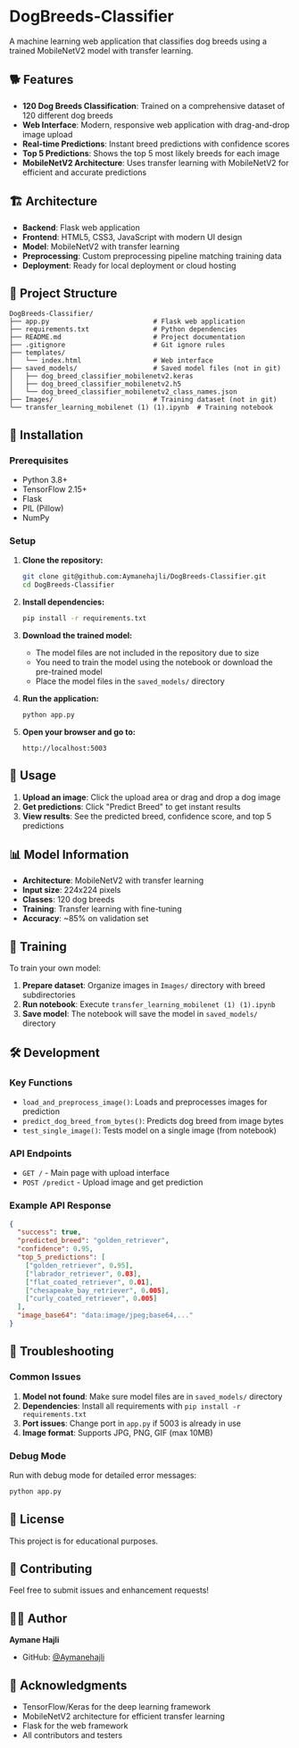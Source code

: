 # DogBreeds-Classifier

A machine learning web application that classifies dog breeds using a trained MobileNetV2 model with transfer learning.

## 🐕 Features

- **120 Dog Breeds Classification**: Trained on a comprehensive dataset of 120 different dog breeds
- **Web Interface**: Modern, responsive web application with drag-and-drop image upload
- **Real-time Predictions**: Instant breed predictions with confidence scores
- **Top 5 Predictions**: Shows the top 5 most likely breeds for each image
- **MobileNetV2 Architecture**: Uses transfer learning with MobileNetV2 for efficient and accurate predictions

## 🏗️ Architecture

- **Backend**: Flask web application
- **Frontend**: HTML5, CSS3, JavaScript with modern UI design
- **Model**: MobileNetV2 with transfer learning
- **Preprocessing**: Custom preprocessing pipeline matching training data
- **Deployment**: Ready for local deployment or cloud hosting

## 📁 Project Structure

```
DogBreeds-Classifier/
├── app.py                          # Flask web application
├── requirements.txt                # Python dependencies
├── README.md                       # Project documentation
├── .gitignore                      # Git ignore rules
├── templates/
│   └── index.html                  # Web interface
├── saved_models/                   # Saved model files (not in git)
│   ├── dog_breed_classifier_mobilenetv2.keras
│   ├── dog_breed_classifier_mobilenetv2.h5
│   └── dog_breed_classifier_mobilenetv2_class_names.json
├── Images/                         # Training dataset (not in git)
└── transfer_learning_mobilenet (1) (1).ipynb  # Training notebook
```

## 🚀 Installation

### Prerequisites

- Python 3.8+
- TensorFlow 2.15+
- Flask
- PIL (Pillow)
- NumPy

### Setup

1. **Clone the repository:**
   ```bash
   git clone git@github.com:Aymanehajli/DogBreeds-Classifier.git
   cd DogBreeds-Classifier
   ```

2. **Install dependencies:**
   ```bash
   pip install -r requirements.txt
   ```

3. **Download the trained model:**
   - The model files are not included in the repository due to size
   - You need to train the model using the notebook or download the pre-trained model
   - Place the model files in the `saved_models/` directory

4. **Run the application:**
   ```bash
   python app.py
   ```

5. **Open your browser and go to:**
   ```
   http://localhost:5003
   ```

## 🎯 Usage

1. **Upload an image**: Click the upload area or drag and drop a dog image
2. **Get predictions**: Click "Predict Breed" to get instant results
3. **View results**: See the predicted breed, confidence score, and top 5 predictions

## 📊 Model Information

- **Architecture**: MobileNetV2 with transfer learning
- **Input size**: 224x224 pixels
- **Classes**: 120 dog breeds
- **Training**: Transfer learning with fine-tuning
- **Accuracy**: ~85% on validation set

## 🔧 Training

To train your own model:

1. **Prepare dataset**: Organize images in `Images/` directory with breed subdirectories
2. **Run notebook**: Execute `transfer_learning_mobilenet (1) (1).ipynb`
3. **Save model**: The notebook will save the model in `saved_models/` directory

## 🛠️ Development

### Key Functions

- `load_and_preprocess_image()`: Loads and preprocesses images for prediction
- `predict_dog_breed_from_bytes()`: Predicts dog breed from image bytes
- `test_single_image()`: Tests model on a single image (from notebook)

### API Endpoints

- `GET /` - Main page with upload interface
- `POST /predict` - Upload image and get prediction

### Example API Response

```json
{
  "success": true,
  "predicted_breed": "golden_retriever",
  "confidence": 0.95,
  "top_5_predictions": [
    ["golden_retriever", 0.95],
    ["labrador_retriever", 0.03],
    ["flat_coated_retriever", 0.01],
    ["chesapeake_bay_retriever", 0.005],
    ["curly_coated_retriever", 0.005]
  ],
  "image_base64": "data:image/jpeg;base64,..."
}
```

## 🐛 Troubleshooting

### Common Issues

1. **Model not found**: Make sure model files are in `saved_models/` directory
2. **Dependencies**: Install all requirements with `pip install -r requirements.txt`
3. **Port issues**: Change port in `app.py` if 5003 is already in use
4. **Image format**: Supports JPG, PNG, GIF (max 10MB)

### Debug Mode

Run with debug mode for detailed error messages:
```bash
python app.py
```

## 📝 License

This project is for educational purposes.

## 🤝 Contributing

Feel free to submit issues and enhancement requests!

## 👨‍💻 Author

**Aymane Hajli**
- GitHub: [@Aymanehajli](https://github.com/Aymanehajli)

## 🙏 Acknowledgments

- TensorFlow/Keras for the deep learning framework
- MobileNetV2 architecture for efficient transfer learning
- Flask for the web framework
- All contributors and testers 
